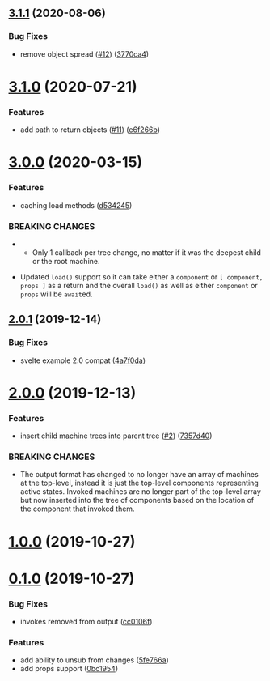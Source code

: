 ## [3.1.1](https://github.com/tivac/xstate-component-tree/compare/v3.1.0...v3.1.1) (2020-08-06)


### Bug Fixes

* remove object spread ([#12](https://github.com/tivac/xstate-component-tree/issues/12)) ([3770ca4](https://github.com/tivac/xstate-component-tree/commit/3770ca4dadd63584f98ac379840b359df202a611))



# [3.1.0](https://github.com/tivac/xstate-component-tree/compare/v3.0.0...v3.1.0) (2020-07-21)


### Features

* add path to return objects ([#11](https://github.com/tivac/xstate-component-tree/issues/11)) ([e6f266b](https://github.com/tivac/xstate-component-tree/commit/e6f266b74bbb946ba808fd21ce00a60a48514316))



# [3.0.0](https://github.com/tivac/xstate-component-tree/compare/v2.0.1...v3.0.0) (2020-03-15)


### Features

* caching load methods ([d534245](https://github.com/tivac/xstate-component-tree/commit/d5342456669c854ae0269798f34f1ac6666658e9))


### BREAKING CHANGES

* - Only 1 callback per tree change, no matter if it was the deepest child or the root machine.
- Updated `load()` support so it can take either a `component` or `[ component, props ]` as a return and the overall `load()` as well as either `component` or `props` will be `await`ed.



## [2.0.1](https://github.com/tivac/xstate-component-tree/compare/v2.0.0...v2.0.1) (2019-12-14)


### Bug Fixes

* svelte example 2.0 compat ([4a7f0da](https://github.com/tivac/xstate-component-tree/commit/4a7f0da3978aba9fdea3eb2a4fbd351dffb818e5))



# [2.0.0](https://github.com/tivac/xstate-component-tree/compare/v1.0.0...v2.0.0) (2019-12-13)


### Features

* insert child machine trees into parent tree ([#2](https://github.com/tivac/xstate-component-tree/issues/2)) ([7357d40](https://github.com/tivac/xstate-component-tree/commit/7357d408cd7011f9e9e82aa40ad9922eec818038))


### BREAKING CHANGES

* The output format has changed to no longer have an array of machines at the top-level, instead it is just the top-level components representing active states. Invoked machines are no longer part of the top-level array but now inserted into the tree of components based on the location of the component that invoked them.



# [1.0.0](https://github.com/tivac/xstate-component-tree/compare/v0.1.0...v1.0.0) (2019-10-27)



# [0.1.0](https://github.com/tivac/xstate-component-tree/compare/cc0106fe07f8c7042df3558c50f96349323cb36c...v0.1.0) (2019-10-27)


### Bug Fixes

* invokes removed from output ([cc0106f](https://github.com/tivac/xstate-component-tree/commit/cc0106fe07f8c7042df3558c50f96349323cb36c))


### Features

* add ability to unsub from changes ([5fe766a](https://github.com/tivac/xstate-component-tree/commit/5fe766a0162506936fba3d44fcaad938cb544c36))
* add props support ([0bc1954](https://github.com/tivac/xstate-component-tree/commit/0bc1954239756ffe9948d3b0818bb5709e07aec3))



